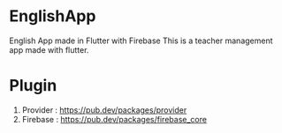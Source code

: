 # EnglishApp

English App made in Flutter with Firebase
This is a teacher management app made with flutter.
**<H1>Plugin</H1>**
1. Provider : https://pub.dev/packages/provider
2. Firebase : https://pub.dev/packages/firebase_core
